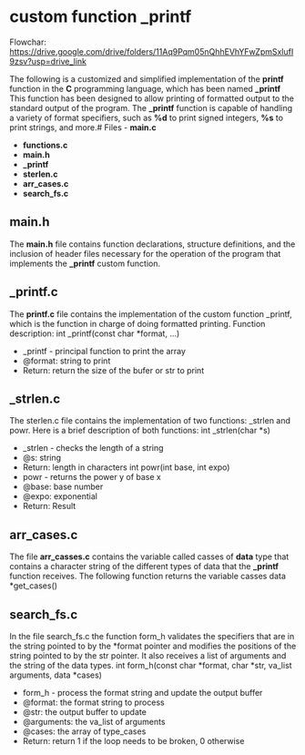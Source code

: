 # custom function _printf
Flowchar: https://drive.google.com/drive/folders/11Aq9Pqm05nQhhEVhYFwZpmSxlufI9zsv?usp=drive_link

The following is a customized and simplified implementation of the **printf** function in the **C** programming language, which has been named **_printf** This function has been designed to allow printing of formatted output to the standard output of the program. The **_printf** function is capable of handling a variety of format specifiers, such as **%d** to print signed integers, **%s** to print strings, and more.# Files - **main.c**
- **functions.c**
- **main.h**
- **_printf**
- **sterlen.c**
- **arr_cases.c**
- **search_fs.c**
## main.h
The **main.h** file contains function declarations, structure definitions, and the inclusion of header files necessary for the operation of the program that implements the **_printf** custom function.
## _printf.c
The **printf.c** file contains the implementation of the custom function _printf, which is the function in charge of doing formatted printing.
Function description:
int _printf(const char *format, ...)
 * _printf - principal function to print the array
 * @format: string to print
 * Return: return the size of the bufer or str to print
## _strlen.c
The sterlen.c file contains the implementation of two functions: _strlen and powr. Here is a brief description of both functions:
int _strlen(char *s)
 * _strlen - checks the length of a string
 * @s: string
 * Return: length in characters
int powr(int base, int expo)
 * powr - returns the power y of base x
 * @base: base number
 * @expo: exponential
 * Return: Result
## arr_cases.c
The file **arr_casses.c** contains the variable called casses of **data** type that contains a character string of the different types of data that the **_printf**  function receives.
The following function returns the variable casses
data *get_cases()
## search_fs.c
In the file search_fs.c the function form_h validates the specifiers that are in the string pointed to by the *format pointer and modifies the positions of the string pointed to by the str pointer. It also receives a list of arguments and the string of the data types.
int form_h(const char *format, char *str, va_list arguments, data *cases)
 * form_h - process the format string and update the output buffer
 * @format: the format string to process
 * @str: the output buffer to update
 * @arguments: the va_list of arguments
 * @cases: the array of type_cases
 * Return: return 1 if the loop needs to be broken, 0 otherwise
